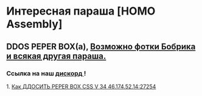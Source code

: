 <DOCTYPE html>
<html>
<head>
<title> UH</title>
<link href="style.css" rel="stylesheet" type="text/css"/>
</head>
<body>
          <h1> <a>  Интересная параша [HOMO Assembly] </a> </h1>
      <h2><a1> DDOS PEPER BOX(а), </a1> <a href= "youtube.com"> Возможно фотки Бобрика и всякая другая параша. </a> </h2>
    <h3>Ссылка на наш <a href= "https://discordapp.com/invite/djhDbcS"> дискорд </a>!</h3>    
1. <a id="sas" href= "https://princephobos.github.io/">Как ДДОСИТЬ PEPER BOX CSS V 34 46.174.52.14:27254</a>                 
</body>
</html>
           
                
